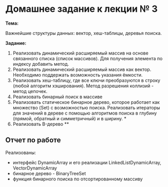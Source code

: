 # Домашнее задание к лекции № 3

**Тема:**

Важнейшие структуры данных: вектор, хеш-таблицы, деревья поиска.

**Задание:**

1. Реализовать динамический расширяемый массив на основе связанного списка (список массивов). Для получения элемента по индексу добавить метод.
2. Реализовать динамический расширяемый массив как вектор. Необходимо поддержать возможность указания ёмкости.
3. Реализовать хеш-таблицу, где все ключи преобразуются в строку (любой алгоритм хэширования). Метод разрешения коллизий - метод цепочек.
4. Реализовать бинарный поиск в массиве
5. Реализовать статическое бинарное дерево, которое работает как множество (Set) с возможностью поиска. Реализовать итераторы для значений в дереве с помощью алгоритмов поиска в глубину (прямой, обратный и симметричный) и в ширину. *
6. Реализовать B-дерево **

## Отчет по работе

Реализованы:
- интерфейс DynamicArray и его реализации LinkedListDynamicArray, VectorDynamicArray
- бинарное дерево - BinaryTreeSet
- функция бинарного поиска по отсортированному массиву